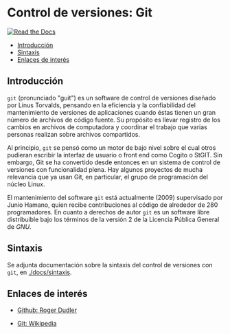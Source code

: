# Control de versiones: Git
[![Read the Docs](https://img.shields.io/readthedocs/pip.svg)](https://github.com/davidvelascogarcia/git)

- [Introducción](#introduccion)
- [Sintaxis](#sintaxis)
- [Enlaces de interés](#enlaces-de-interés)


## Introducción
	
`git` (pronunciado "guit") es un software de control de versiones diseñado por Linus Torvalds, pensando en la eficiencia y la confiabilidad del mantenimiento de versiones de aplicaciones cuando éstas tienen un gran número de archivos de código fuente. Su propósito es llevar registro de los cambios en archivos de computadora y coordinar el trabajo que varias personas realizan sobre archivos compartidos.

Al principio, `git` se pensó como un motor de bajo nivel sobre el cual otros pudieran escribir la interfaz de usuario o front end como Cogito o StGIT. Sin embargo, Git se ha convertido desde entonces en un sistema de control de versiones con funcionalidad plena. Hay algunos proyectos de mucha relevancia que ya usan Git, en particular, el grupo de programación del núcleo Linux.

El mantenimiento del software `git` está actualmente (2009) supervisado por Junio Hamano, quien recibe contribuciones al código de alrededor de 280 programadores. En cuanto a derechos de autor `git` es un software libre distribuible bajo los términos de la versión 2 de la Licencia Pública General de *GNU*.

## Sintaxis

Se adjunta documentación sobre la sintaxis del control de versiones con `git`, en [./docs/sintaxis](./docs/sintaxis.md).

## Enlaces de interés

* [Github: Roger Dudler](http://rogerdudler.github.io/git-guide/index.es.html)

* [Git: Wikipedia](https://es.wikipedia.org/wiki/Git)



